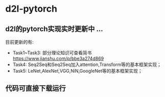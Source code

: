 # d2l-pytorch
## d2l的pytorch实现实时更新中 ... 
目前更新的有: 
- Task1~Task3: 部分理论知识可查看简书 https://www.jianshu.com/p/bbe3a274d869
- Task4: Seq2Seq和Seq2Seq加入attention,Transform等的基本框架实现；
- Task5: LeNet,AlexNet,VGG,NiN,GoogleNet等的基本框架实现；
## 代码可直接下载运行
